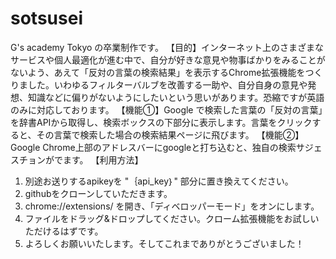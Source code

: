 # sotsusei
G's academy Tokyo の卒業制作です。
【目的】インターネット上のさまざまなサービスや個人最適化が進む中で、自分が好きな意見や物事ばかりをみることがないよう、あえて「反対の言葉の検索結果」を表示するChrome拡張機能をつくりました。いわゆるフィルターバルブを改善する一助や、自分自身の意見や発想、知識などに偏りがないようにしたいという思いがあります。恐縮ですが英語のみに対応しております。
【機能①】Google で検索した言葉の「反対の言葉」を辞書APIから取得し、検索ボックスの下部分に表示します。言葉をクリックすると、その言葉で検索した場合の検索結果ページに飛びます。
【機能②】Google Chrome上部のアドレスバーにgoogleと打ち込むと、独自の検索サジェスチョンがでます。
【利用方法】
1. 別途お送りするapikeyを "｛api_key｝" 部分に置き換えてください。
2. githubをクローンしていただきます。
3. chrome://extensions/ を開き、「ディベロッパーモード」をオンにします。
4. ファイルをドラッグ&ドロップしてください。クローム拡張機能をお試しいただけるはずです。
5. よろしくお願いいたします。そしてこれまでありがとうございました！
